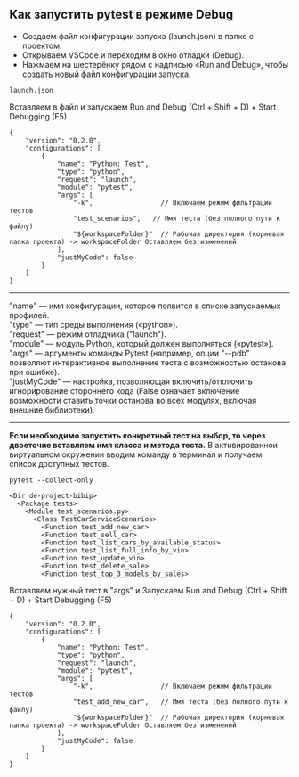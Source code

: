**Как запустить pytest в режиме Debug**
---
+ Создаем файл конфигурации запуска (launch.json) в папке с проектом.  
+ Открываем VSCode и переходим в окно отладки (Debug).  
+ Нажмаем на шестерёнку рядом с надписью «Run and Debug», чтобы создать новый файл конфигурации запуска.
~~~
launch.json
~~~  
Вставляем в файл и запускаем Run and Debug (Ctrl + Shift + D) + Start Debugging (F5)
~~~
{
    "version": "0.2.0",
    "configurations": [
        {
            "name": "Python: Test",
            "type": "python",
            "request": "launch",
            "module": "pytest",
            "args": [
                "-k",                 // Включаем режим фильтрации тестов
                "test_scenarios",   // Имя теста (без полного пути к файлу)
                "${workspaceFolder}"  // Рабочая директория (корневая папка проекта) -> workspaceFolder Оставляем без изменений
            ],
            "justMyCode": false
        }
    ]
}
~~~
---
"name" — имя конфигурации, которое появится в списке запускаемых профилей.  
"type" — тип среды выполнения («python»).  
"request" — режим отладчика ("launch").  
"module" — модуль Python, который должен выполняться («pytest»).  
"args" — аргументы команды Pytest (например, опции "--pdb" позволяют интерактивное выполнение теста с возможностью останова при ошибке).  
"justMyCode" — настройка, позволяющая включить/отключить игнорирование стороннего кода (False означает включение возможности ставить точки останова во всех модулях, включая внешние библиотеки).  


---
**Если необходимо запустить конкретный тест на выбор, то через двоеточие вставляем имя класса и метода теста.**
В активированнои виртуальном окружении вводим команду в терминал и получаем список доступных тестов.  
~~~
pytest --collect-only
~~~
~~~
<Dir de-project-bibip>
  <Package tests>
    <Module test_scenarios.py>
      <Class TestCarServiceScenarios>
        <Function test_add_new_car>
        <Function test_sell_car>
        <Function test_list_cars_by_available_status>
        <Function test_list_full_info_by_vin>
        <Function test_update_vin>
        <Function test_delete_sale>
        <Function test_top_3_models_by_sales>
~~~
Вставляем нужный тест в "args" и Запускаем Run and Debug (Ctrl + Shift + D) + Start Debugging (F5)
~~~
{
    "version": "0.2.0",
    "configurations": [
        {
            "name": "Python: Test",
            "type": "python",
            "request": "launch",
            "module": "pytest",
            "args": [
                "-k",                 // Включаем режим фильтрации тестов
                "test_add_new_car",   // Имя теста (без полного пути к файлу)
                "${workspaceFolder}"  // Рабочая директория (корневая папка проекта) -> workspaceFolder Оставляем без изменений
            ],
            "justMyCode": false
        }
    ]
}
~~~

